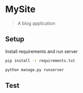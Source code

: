 # MySite
> A blog application

## Setup 
Install requirements and run server
```bash
pip install -r requirements.txt

python manage.py runserver
```

## Test